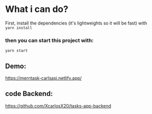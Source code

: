 # What i can do?
First, install the dependencies (it's lightweights so it will be fast) with
<br/>
<code>yarn install</code>

### then you can start this project with:
<code>yarn start</code>

## Demo: 
https://merntask-carlsasj.netlify.app/

## code Backend:
https://github.com/XcarlosX20/tasks-app-backend
